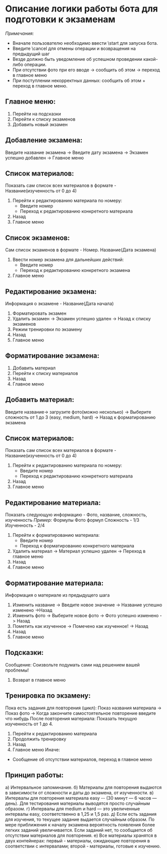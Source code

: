 # Описание логики работы бота для подготовки к экзаменам

*Примечания:*
- Вначале пользователю необходимо ввести \start для запуска бота.
- Введите \cancel для отмены операции и возвращения на предыдущий шаг
- Везде должно быть уведомление об успешном проведении какой-либо операции.
- При отсутствии фото при его вводе -> сообщить об этом ->  переход в главное меню
- При поступлении некорректных данных: сообщить об этом + переход в главное меню.

## Главное меню:
1. Перейти на подсказки
2. Перейти к списку экзаменов
3. Добавить новый экзамен

## Добавление экзамена:
Введите название экзамена -> Введите дату экзамена ->  Экзамен успешно добавлен -> Главное меню

## Список материалов:
Показать сам список всех материалов в формате - Название(изученность от 0 до 4)
1. Перейти к редактированию материала по номеру:
   - Введите номер
   - Переход к редактированию конкретного материала
2. Назад
3. Главное меню

## Список экзаменов:
Сам список экзаменов в формате - Номер. Название(Дата экзамена)
1. Ввести номер экзамена для дальнейших действий:
   - Введите номер
   - Переход к редактированию конкретного экзамена
2. Главное меню

## Редактирование экзамена:
Информация о экзамене - Название(Дата начала)
1. Форматировать экзамен
2. Удалить экзамен -> Экзамен успешно удален -> Назад к списку экзаменов
3. Режим тренировки по экзамену
4. Назад
5. Главное меню

## Форматирование экзамена:
1. Добавить материал
2. Перейти к списку материалов
3. Назад
4. Главное меню

## Добавить материал:
Введите название-> загрузите фото(можно несколько) -> Выберите сложность от 1 до 3 (easy, medium, hard) -> Назад к форматированию экзамена

## Список материалов:
Показать сам список всех материалов в формате - Название(изученность от 0 до 4)
1. Перейти к редактированию материала по номеру:
   - Введите номер
   - Переход к редактированию конкретного материала
2. Назад
3. Главное меню

## Редактирование материала:
Показать следующую информацию - Фото, название, сложность, изученность
*Пример:*
Формулы
Фото формул
Сложность - 1/3
Изученность - 2/4
1. Перейти к форматированию материала:
   - Введите номер
   - Переход к форматированию конкретного материала
2. Удалить материал -> Материал успешно удален -> Переход в главное меню 
3. Назад
4. Главное меню

## Форматирование материала:
Информация о материале из предыдущего шага
1. Изменить название → Введите новое значение -> Название успешно изменено ->Назад
2. Изменить фото → Выберите новое фото -> Фото успешно изменено -> Назад
3. Пометить как изученное → Помечено как изученное! -> Назад
4. Назад
5. Главное меню

## Подсказки:
Сообщение: Соизвольте подумать сами над решением вашей проблемы!
1. Возврат в главное меню

## Тренировка по экзамену:
Пока есть задания для повторения (цикл):
Показ названия материала -> Показ фото -> Когда закончите самостоятельное повторение введите что нибудь
После повторения материала:
Показать текущую изученность от 1 до 4.
1. Перейти к редактированию материала
2. Продолжить тренировку
3. Назад
4. Главное меню
Иначе:
- Сообщение об отсутствии материалов, переход в главное меню

## Принцип работы:
а) Интервальное запоминание.
б) Материалы для повторения выдаются в зависимости от сложности и даты до экзамена, от изученности.
в) Интервалы для повторения материала easy -- (30 минут — 6 часов — день). Для тестирования материалы выводятся просто случайным образом.
г) Интервалы для medium и hard — это увеличенные интервалы easy, соответственно в 1,25 и 1,5 раз.
д) Если есть задания для изучения, то текущее задание выдается случайным образом. По мере приближения к началу экзамена вероятность появления более легких заданий увеличивается. Если заданий нет, то сообщается об отсутствии материалов для повторения.
е) Все материалы хранятся в двух контейнерах: первый - материалы, ожидающие повторения в соответствии с интервалами; второй - материалы, готовые к изучению.
